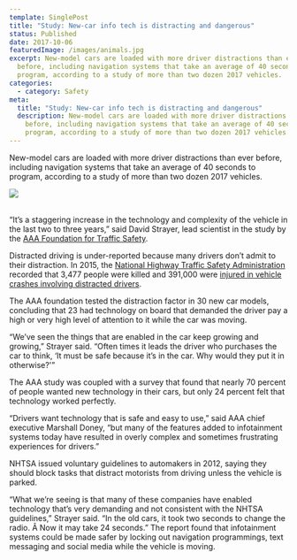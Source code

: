 ```yaml
---
template: SinglePost
title: "Study: New-car info tech is distracting and dangerous"
status: Published
date: 2017-10-06
featuredImage: /images/animals.jpg
excerpt: New-model cars are loaded with more driver distractions than ever
  before, including navigation systems that take an average of 40 seconds to
  program, according to a study of more than two dozen 2017 vehicles.
categories:
  - category: Safety
meta:
  title: "Study: New-car info tech is distracting and dangerous"
  description: New-model cars are loaded with more driver distractions than ever
    before, including navigation systems that take an average of 40 seconds to
    program, according to a study of more than two dozen 2017 vehicles.
---
```

<!--StartFragment-->

New-model cars are loaded with more driver distractions than ever before, including navigation systems that take an average of 40 seconds to program, according to a study of more than two dozen 2017 vehicles.

![](/images/infotainment.jpg)

\
“It’s a staggering increase in the technology and complexity of the vehicle in the last two to three years,” said David Strayer, lead scientist in the study by the [AAA Foundation for Traffic Safety](https://www.aaafoundation.org/).

Distracted driving is under-reported because many drivers don’t admit to their distraction. In 2015, the [National Highway Traffic Safety Administration](https://www.nhtsa.gov/) recorded that 3,477 people were killed and 391,000 were [injured in vehicle crashes involving distracted drivers](/practice-areas/distracted-driver/).

The AAA foundation tested the distraction factor in 30 new car models, concluding that 23 had technology on board that demanded the driver pay a high or very high level of attention to it while the car was moving.

“We’ve seen the things that are enabled in the car keep growing and growing,” Strayer said.  “Often times it leads the driver who purchases the car to think, ‘It must be safe because it’s in the car. Why would they put it in otherwise?'”

The AAA study was coupled with a survey that found that nearly 70 percent of people wanted new technology in their cars, but only 24 percent felt that technology worked perfectly.

“Drivers want technology that is safe and easy to use,” said AAA chief executive Marshall Doney, “but many of the features added to infotainment systems today have resulted in overly complex and sometimes frustrating experiences for drivers.”

NHTSA issued voluntary guidelines to automakers in 2012, saying they should block tasks that distract motorists from driving unless the vehicle is parked.

“What we’re seeing is that many of these companies have enabled technology that’s very demanding and not consistent with the NHTSA guidelines,” Strayer said.  “In the old cars, it took two seconds to change the radio. Â Now it may take 24 seconds.”  The report found that infotainment systems could be made safer by locking out navigation programmings, text messaging and social media while the vehicle is moving.

<!--EndFragment-->